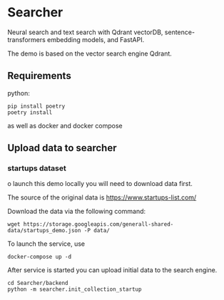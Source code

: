 # Searcher

Neural search and text search with Qdrant vectorDB, sentence-transformers embedding models, and FastAPI.

The demo is based on the vector search engine Qdrant.

## Requirements
python:
```
pip install poetry
poetry install
```

as well as docker and docker compose

## Upload data to searcher
### startups dataset
o launch this demo locally you will need to download data first.

The source of the original data is https://www.startups-list.com/

Download the data via the following command:
```
wget https://storage.googleapis.com/generall-shared-data/startups_demo.json -P data/
```
To launch the service, use
```
docker-compose up -d
```
After service is started you can upload initial data to the search engine.
```
cd Searcher/backend 
python -m searcher.init_collection_startup
```

